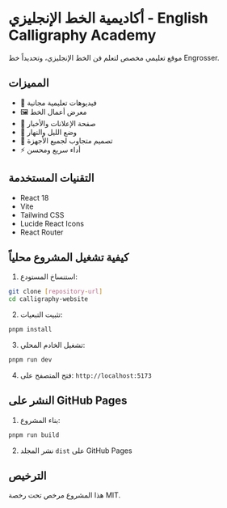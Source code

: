# أكاديمية الخط الإنجليزي - English Calligraphy Academy

موقع تعليمي مخصص لتعلم فن الخط الإنجليزي، وتحديداً خط Engrosser.

## المميزات

- 🎥 فيديوهات تعليمية مجانية
- 🖼️ معرض أعمال الخط
- 📢 صفحة الإعلانات والأخبار
- 🌙 وضع الليل والنهار
- 📱 تصميم متجاوب لجميع الأجهزة
- ⚡ أداء سريع ومحسن

## التقنيات المستخدمة

- React 18
- Vite
- Tailwind CSS
- Lucide React Icons
- React Router

## كيفية تشغيل المشروع محلياً

1. استنساخ المستودع:
```bash
git clone [repository-url]
cd calligraphy-website
```

2. تثبيت التبعيات:
```bash
pnpm install
```

3. تشغيل الخادم المحلي:
```bash
pnpm run dev
```

4. فتح المتصفح على: `http://localhost:5173`

## النشر على GitHub Pages

1. بناء المشروع:
```bash
pnpm run build
```

2. نشر المجلد `dist` على GitHub Pages

## الترخيص

هذا المشروع مرخص تحت رخصة MIT.

